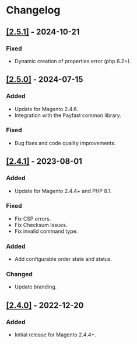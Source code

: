 # Changelog

## [[2.5.1]]() - 2024-10-21
### Fixed
- Dynamic creation of properties error (php 8.2+).

## [[2.5.0]]() - 2024-07-15
### Added
- Update for Magento 2.4.6.
- Integration with the Payfast common library.
### Fixed
- Bug fixes and code quality improvements.

## [[2.4.1]]() - 2023-08-01
### Added
- Update for Magento 2.4.4+ and PHP 8.1.
### Fixed
- Fix CSP errors.
- Fix Checksum Issues.
- Fix invalid command type.
### Added
- Add configurable order state and status.
### Changed
- Update branding.

## [[2.4.0]]() - 2022-12-20
### Added
- Initial release for Magento 2.4.4+.
